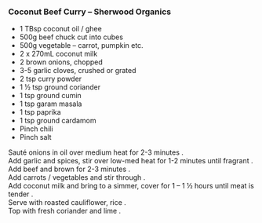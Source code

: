 ### Coconut Beef Curry – Sherwood Organics

 - 1 TBsp coconut oil / ghee
 - 500g beef chuck cut into cubes
 - 500g vegetable – carrot, pumpkin etc.
 - 2 x 270mL coconut milk
 - 2 brown onions, chopped
 - 3-5 garlic cloves, crushed or grated
  - 2 tsp curry powder
 - 1 ½ tsp ground coriander
 - 1 tsp ground cumin
 - 1 tsp garam masala
 - 1 tsp paprika
 - 1 tsp ground cardamom
 - Pinch chili
 - Pinch salt

Sauté onions in oil over medium heat for 2-3 minutes .  
Add garlic and spices, stir over low-med heat for 1-2 minutes until fragrant .   
Add beef and brown for 2-3 minutes .   
Add carrots / vegetables and stir through .   
Add coconut milk and bring to a simmer, cover for 1 – 1 ½ hours until meat is tender .   
Serve with roasted cauliflower, rice .   
Top with fresh coriander and lime .    

<!--stackedit_data:
eyJwcm9wZXJ0aWVzIjoidGFnczogJ2N1cnJ5LCBiZWVmJ1xuY2
F0ZWdvcmllczogJ2N1cnJ5LCBiZWVmJ1xuIiwiZGlzY3Vzc2lv
bnMiOnsiaVJuRVV4WVB3N2s4SUVLQyI6eyJzdGFydCI6NDcsIm
VuZCI6NzIsInRleHQiOiIxIFRCc3AgY29jb251dCBvaWwgLyBn
aGVlIn19LCJjb21tZW50cyI6eyIwS1lIV21aVDNTbnZCcWwzIj
p7ImRpc2N1c3Npb25JZCI6ImlSbkVVeFlQdzdrOElFS0MiLCJz
dWIiOiJnbzoxMDQ1ODEzODQ2MjkwNjQwMDExNzMiLCJ0ZXh0Ij
oiSSd2ZSBuZXZlciB0cmllZCBnaGVlISIsImNyZWF0ZWQiOjE1
NzMxODY2MzA5MDB9fSwiaGlzdG9yeSI6Wy05MDgyMTU4MjUsNj
k0NDgzMDMyLC0xMjk2OTI0ODksMTY0MDA2ODIxNSwtMTIyNzg4
MzczMF19
-->